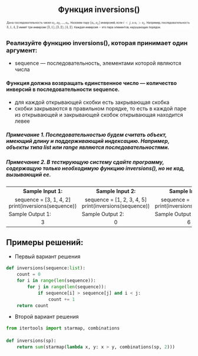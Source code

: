 <h2 style="text-align:center">Функция inversions()</h2>
<div>
<img src="https://github.com/kolesnikovvitaliy/pokolenie_python_oop/blob/main/2_Повторяем_основные_конструкции_языка/2_1_Задачи/2_1_6_Функция_inversions/img/task.png" title="Git" **alt="Git">
​</div>

### Реализуйте функцию inversions(), которая принимает один аргумент:
* sequence — последовательность, элементами которой являются числа

#### Функция должна возвращать единственное число — количество инверсий в последовательности sequence.
* для каждой открывающей скобки есть закрывающая скобка 
* скобки закрываются в правильном порядке, то есть в каждой паре из открывающей и закрывающей скобок открывающая находится левее
##### Примечание 1. Последовательностью будем считать объект, имеющий длину и поддерживающий индексацию. Например, объекты типа list или range являются последовательностями.
##### Примечание 2. В тестирующую систему сдайте программу, содержащую только необходимую функцию inversions(), но не код, вызывающий ее.





<table align="center">
  <tbody>
    <tr>
      <th>Sample Input 1: </th>
      <th>Sample Input 2: </th>
      <th>Sample Input 3:</th>
    </tr>
    <tr>
      <td align="center">sequence = [3, 1, 4, 2]<br>
            print(inversions(sequence))<br></td>
      <td align="center">sequence = [1, 2, 3, 4, 5]<br>
            print(inversions(sequence))<br></td>
      <td align="center">sequence = [4, 3, 2, 1]<br>
            print(inversions(sequence))</td>
    </tr>
    <tr>
      <td>Sample Output 1:</td>
      <td>Sample Output 2:</td>
      <td>Sample Output 3:</td>
    </tr>
    <tr>
      <td align="center">
      3<br>
      </td>
      <td align="center">
      0<br>
      </td>
      <td align="center">
      6<br>
      </td>
    </tr>
  </tbody>
</table>

## Примеры решений:
* Первый вариант решения
```python
def inversions(sequence:list):
    count = 0
    for i in range(len(sequence)):
        for j in range(len(sequence)):
            if sequence[i] > sequence[j] and i < j:
                count += 1
    return count
```
* Второй вариант решения
```python
from itertools import starmap, combinations

def inversions(sp):
    return sum(starmap(lambda x, y: x > y, combinations(sp, 2)))
```


